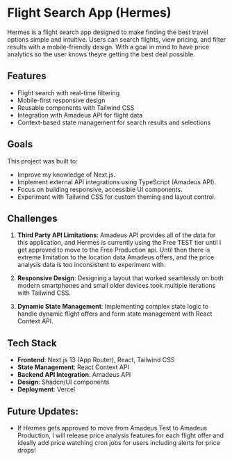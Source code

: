 # Flight Search App (Hermes)

Hermes is a flight search app designed to make finding the best travel options simple and intuitive. Users can search flights, view pricing, and filter results with a mobile-friendly design. With a goal in mind to have price analytics so the user knows theyre getting the best deal possible.

## Features

- Flight search with real-time filtering
- Mobile-first responsive design
- Reusable components with Tailwind CSS
- Integration with Amadeus API for flight data
- Context-based state management for search results and selections

## Goals

This project was built to:

- Improve my knowledge of Next.js.
- Implement external API integrations using TypeScript (Amadeus API).
- Focus on building responsive, accessible UI components.
- Experiment with Tailwind CSS for custom theming and layout control.

## Challenges

1. **Third Party API Limitations**:
   Amadeus API provides all of the data for this application, and Hermes is currently using the Free TEST tier until I get approved to move to the Free Production api. Until then there is extreme limitation to the location data Amadeus offers, and the price analysis data is too inconsistent to experiment with.

2. **Responsive Design**:
   Designing a layout that worked seamlessly on both modern smartphones and small older devices took multiple iterations with Tailwind CSS.

3. **Dynamic State Management**:
   Implementing complex state logic to handle dynamic flight offers and form state management with React Context API.

## Tech Stack

- **Frontend**: Next.js 13 (App Router), React, Tailwind CSS
- **State Management**: React Context API
- **Backend API Integration**: Amadeus API
- **Design**: Shadcn/UI components
- **Deployment**: Vercel

## Future Updates:

- If Hermes gets approved to move from Amadeus Test to Amadeus Production, I will release price analysis features for each flight offer and ideally add price watching cron jobs for users including alerts for price drops!
